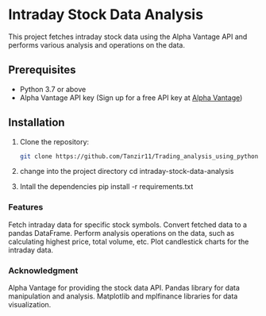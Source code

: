 # Intraday Stock Data Analysis

This project fetches intraday stock data using the Alpha Vantage API and performs various analysis and operations on the data.

## Prerequisites

- Python 3.7 or above
- Alpha Vantage API key (Sign up for a free API key at [Alpha Vantage](https://www.alphavantage.co/))

## Installation

1. Clone the repository:

   ```bash
   git clone https://github.com/Tanzir11/Trading_analysis_using_python-.git
   
2. change into the project directory
  cd intraday-stock-data-analysis

3. Intall the dependencies
pip install -r requirements.txt

### Features
Fetch intraday data for specific stock symbols.
Convert fetched data to a pandas DataFrame.
Perform analysis operations on the data, such as calculating highest price, total volume, etc.
Plot candlestick charts for the intraday data.

### Acknowledgment
Alpha Vantage for providing the stock data API.
Pandas library for data manipulation and analysis.
Matplotlib and mplfinance libraries for data visualization.
